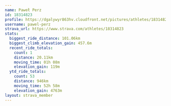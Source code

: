 ```yaml
---
name: Paweł Perz
id: 18314823
profile: https://dgalywyr863hv.cloudfront.net/pictures/athletes/18314823/5244308/1/large.jpg
username: pawel-perz
strava_url: https://www.strava.com/athletes/18314823
stats:
  biggest_ride_distance: 101.06km
  biggest_climb_elevation_gain: 457.6m
  recent_ride_totals:
    count: 1
    distance: 20.11km
    moving_time: 01h 08m
    elevation_gain: 119m
  ytd_ride_totals:
    count: 53
    distance: 946km
    moving_time: 52h 58m
    elevation_gain: 4763m
layout: strava_member
--- 
```

